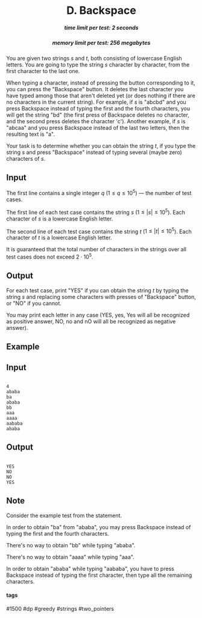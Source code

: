 <h1 style='text-align: center;'> D. Backspace</h1>

<h5 style='text-align: center;'>time limit per test: 2 seconds</h5>
<h5 style='text-align: center;'>memory limit per test: 256 megabytes</h5>

You are given two strings $s$ and $t$, both consisting of lowercase English letters. You are going to type the string $s$ character by character, from the first character to the last one.

When typing a character, instead of pressing the button corresponding to it, you can press the "Backspace" button. It deletes the last character you have typed among those that aren't deleted yet (or does nothing if there are no characters in the current string). For example, if $s$ is "abcbd" and you press Backspace instead of typing the first and the fourth characters, you will get the string "bd" (the first press of Backspace deletes no character, and the second press deletes the character 'c'). Another example, if $s$ is "abcaa" and you press Backspace instead of the last two letters, then the resulting text is "a".

Your task is to determine whether you can obtain the string $t$, if you type the string $s$ and press "Backspace" instead of typing several (maybe zero) characters of $s$.

## Input

The first line contains a single integer $q$ ($1 \le q \le 10^5$) — the number of test cases.

The first line of each test case contains the string $s$ ($1 \le |s| \le 10^5$). Each character of $s$ is a lowercase English letter.

The second line of each test case contains the string $t$ ($1 \le |t| \le 10^5$). Each character of $t$ is a lowercase English letter.

It is guaranteed that the total number of characters in the strings over all test cases does not exceed $2 \cdot 10^5$.

## Output

For each test case, print "YES" if you can obtain the string $t$ by typing the string $s$ and replacing some characters with presses of "Backspace" button, or "NO" if you cannot.

You may print each letter in any case (YES, yes, Yes will all be recognized as positive answer, NO, no and nO will all be recognized as negative answer).

## Example

## Input


```

4
ababa
ba
ababa
bb
aaa
aaaa
aababa
ababa

```
## Output


```

YES
NO
NO
YES

```
## Note

Consider the example test from the statement.

In order to obtain "ba" from "ababa", you may press Backspace instead of typing the first and the fourth characters.

There's no way to obtain "bb" while typing "ababa".

There's no way to obtain "aaaa" while typing "aaa".

In order to obtain "ababa" while typing "aababa", you have to press Backspace instead of typing the first character, then type all the remaining characters.



#### tags 

#1500 #dp #greedy #strings #two_pointers 